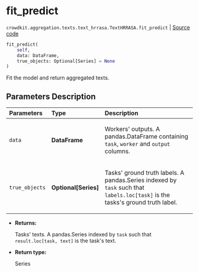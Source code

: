 # fit_predict
`crowdkit.aggregation.texts.text_hrrasa.TextHRRASA.fit_predict` | [Source code](https://github.com/Toloka/crowd-kit/blob/v1.2.0/crowdkit/aggregation/texts/text_hrrasa.py#L76)

```python
fit_predict(
    self,
    data: DataFrame,
    true_objects: Optional[Series] = None
)
```

Fit the model and return aggregated texts.

## Parameters Description

| Parameters | Type | Description |
| :----------| :----| :-----------|
`data`|**DataFrame**|<p>Workers&#x27; outputs. A pandas.DataFrame containing `task`, `worker` and `output` columns.</p>
`true_objects`|**Optional\[Series\]**|<p>Tasks&#x27; ground truth labels. A pandas.Series indexed by `task` such that `labels.loc[task]` is the tasks&#x27;s ground truth label.</p>

* **Returns:**

  Tasks' texts.
A pandas.Series indexed by `task` such that `result.loc[task, text]`
is the task's text.

* **Return type:**

  Series

